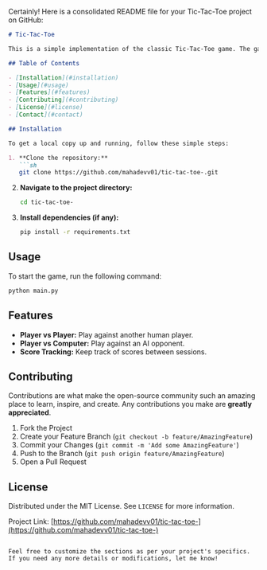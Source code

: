 Certainly! Here is a consolidated README file for your Tic-Tac-Toe project on GitHub:

```markdown
# Tic-Tac-Toe

This is a simple implementation of the classic Tic-Tac-Toe game. The game is built using Python.

## Table of Contents

- [Installation](#installation)
- [Usage](#usage)
- [Features](#features)
- [Contributing](#contributing)
- [License](#license)
- [Contact](#contact)

## Installation

To get a local copy up and running, follow these simple steps:

1. **Clone the repository:**
   ```sh
   git clone https://github.com/mahadevv01/tic-tac-toe-.git
   ```
2. **Navigate to the project directory:**
   ```sh
   cd tic-tac-toe-
   ```
3. **Install dependencies (if any):**
   ```sh
   pip install -r requirements.txt
   ```

## Usage

To start the game, run the following command:

```sh
python main.py
```

## Features

- **Player vs Player:** Play against another human player.
- **Player vs Computer:** Play against an AI opponent.
- **Score Tracking:** Keep track of scores between sessions.

## Contributing

Contributions are what make the open-source community such an amazing place to learn, inspire, and create. Any contributions you make are **greatly appreciated**.

1. Fork the Project
2. Create your Feature Branch (`git checkout -b feature/AmazingFeature`)
3. Commit your Changes (`git commit -m 'Add some AmazingFeature'`)
4. Push to the Branch (`git push origin feature/AmazingFeature`)
5. Open a Pull Request

## License

Distributed under the MIT License. See `LICENSE` for more information.



Project Link: [https://github.com/mahadevv01/tic-tac-toe-](https://github.com/mahadevv01/tic-tac-toe-)
```

Feel free to customize the sections as per your project's specifics. If you need any more details or modifications, let me know!
